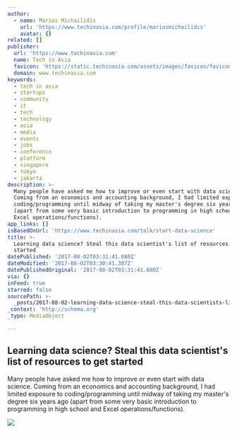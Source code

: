 ```yaml
---
author:
  - name: Marios Michailidis
    url: 'https://www.techinasia.com/profile/mariosmichailidis'
    avatar: {}
related: []
publisher:
  url: 'https://www.techinasia.com'
  name: Tech in Asia
  favicon: 'https://static.techinasia.com/assets/images/favicon/favicon.ico'
  domain: www.techinasia.com
keywords:
  - tech in asia
  - startups
  - community
  - it
  - tech
  - technology
  - asia
  - media
  - events
  - jobs
  - conference
  - platform
  - singapore
  - tokyo
  - jakarta
description: >-
  Many people have asked me how to improve or even start with data science.
  Coming from an economics and accounting background, I had limited exposure to
  coding/programming until midway of taking my master's degree six years ago
  (apart from some very basic introduction to programming in high school and
  Excel operations/functions).
app_links: []
isBasedOnUrl: 'https://www.techinasia.com/talk/start-data-science'
title: >-
  Learning data science? Steal this data scientist's list of resources to get
  started
datePublished: '2017-08-02T03:31:41.080Z'
dateModified: '2017-08-02T03:30:41.307Z'
datePublishedOriginal: '2017-08-02T03:31:41.080Z'
via: {}
inFeed: true
starred: false
sourcePath: >-
  _posts/2017-08-02-learning-data-science-steal-this-data-scientists-list-of-r.md
_context: 'http://schema.org'
_type: MediaObject

---
```

<article style=""><h1>Learning data science? Steal this data scientist's list of resources to get started</h1><p>Many people have asked me how to improve or even start with data science. Coming from an economics and accounting background, I had limited exposure to coding/programming until midway of taking my master's degree six years ago (apart from some very basic introduction to programming in high school and Excel operations/functions).</p><img src="https://cdn.techinasia.com/wp-content/uploads/2017/08/thought-catalog-214785.jpg" /></article>